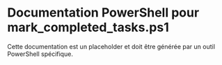 # Documentation PowerShell pour mark_completed_tasks.ps1

Cette documentation est un placeholder et doit être générée par un outil PowerShell spécifique.
